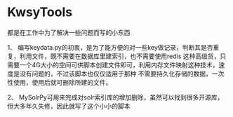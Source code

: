 # KwsyTools

都是在工作中为了解决一些问题而写的小东西

1、 编写keydata.py的初衷，是为了能方便的对一些key做记录，判断其是否重复，利用文件，既不需要在数据库里建索引，也不需要使用redis
这种高级货，只需要一个4G大小的空间可供脚本创建文件即可，利用内存文件映射这种技术，速度是没有问题的，不过该脚本也仅仅适用于那种
不需要持久化存储的数据，一次性使用，使用后就可删除所建的文件。

2、 MySolrPy可用来完成对solr索引库的增加删除，虽然可以找到很多开源库，但大多年久失修，因此就写了这个小小的脚本
